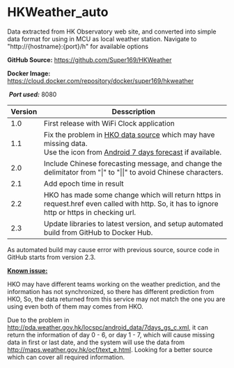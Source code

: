 # HKWeather_auto


Data extracted from HK Observatory web site, and converted into simple data format for using in MCU as local weather station.  Navigate to "http://{hostname}:{port}/h" for available options



**GitHub Source:**		https://github.com/Super169/HKWeather 

**Docker Image:**		 https://cloud.docker.com/repository/docker/super169/hkweather 

​									***Port used:*** 8080



| Version | Desscription                                                 |
| ------- | ------------------------------------------------------------ |
| 1.0     | First release with WiFi Clock application                    |
| 1.1     | Fix the problem in [HKO data source](http://maps.weather.gov.hk/ocf/text_e.html?mode=0&station=HKO) which may have missing data.<br />Use the icon from [Android 7 days forecast](http://pda.weather.gov.hk/locspc/android_data/7days_gs_c.xml) if available. |
| 2.0     | Include Chinese forecasting message, and change the delimitator from "\|" to "\|\|" to avoid Chinese characters. |
| 2.1     | Add epoch time in result                                     |
| 2.2     | HKO has made some change which will return https in request.href even called with http.  So, it has to ignore http or https in checking url. |
| 2.3     | Update libraries to latest version, and setup automated build from GitHub to Docker Hub. |



As automated build may cause error with previous source, source code in GitHub starts from version 2.3.



**<u>Known issue:</u>**

HKO may have different teams working on the weather prediction, and the information has not synchronized, so there has different prediction from HKO, So, the data returned from this service may not match the one you are using even both of them may comes from HKO.

Due to the problem in http://pda.weather.gov.hk/locspc/android_data/7days_gs_c.xml, it can return the information of day 0 - 6, or day 1 - 7, which will cause missing data in first or last date, and the system will use the data from http://maps.weather.gov.hk/ocf/text_e.html. Looking for a better source which can cover all required information.